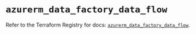 # `azurerm_data_factory_data_flow`

Refer to the Terraform Registry for docs: [`azurerm_data_factory_data_flow`](https://registry.terraform.io/providers/hashicorp/azurerm/3.114.0/docs/resources/data_factory_data_flow).
